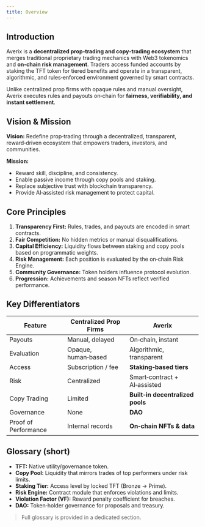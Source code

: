 ```yaml
---
title: Overview
---
```

## Introduction
Averix is a **decentralized prop‑trading and copy‑trading ecosystem** that merges traditional proprietary trading mechanics with Web3 tokenomics and **on‑chain risk management**. Traders access funded accounts by staking the TFT token for tiered benefits and operate in a transparent, algorithmic, and rules‑enforced environment governed by smart contracts.

Unlike centralized prop firms with opaque rules and manual oversight, Averix executes rules and payouts on‑chain for **fairness, verifiability, and instant settlement**.

## Vision & Mission
**Vision:** Redefine prop‑trading through a decentralized, transparent, reward‑driven ecosystem that empowers traders, investors, and communities.

**Mission:**
- Reward skill, discipline, and consistency.  
- Enable passive income through copy pools and staking.  
- Replace subjective trust with blockchain transparency.  
- Provide AI‑assisted risk management to protect capital.

## Core Principles
1. **Transparency First:** Rules, trades, and payouts are encoded in smart contracts.  
2. **Fair Competition:** No hidden metrics or manual disqualifications.  
3. **Capital Efficiency:** Liquidity flows between staking and copy pools based on programmatic weights.  
4. **Risk Management:** Each position is evaluated by the on‑chain Risk Engine.  
5. **Community Governance:** Token holders influence protocol evolution.  
6. **Progression:** Achievements and season NFTs reflect verified performance.

## Key Differentiators

| Feature | Centralized Prop Firms | **Averix** |
|---|---|---|
| Payouts | Manual, delayed | On‑chain, instant |
| Evaluation | Opaque, human‑based | Algorithmic, transparent |
| Access | Subscription / fee | **Staking‑based tiers** |
| Risk | Centralized | Smart‑contract + AI‑assisted |
| Copy Trading | Limited | **Built‑in decentralized pools** |
| Governance | None | **DAO** |
| Proof of Performance | Internal records | **On‑chain NFTs & data** |

## Glossary (short)
- **TFT:** Native utility/governance token.  
- **Copy Pool:** Liquidity that mirrors trades of top performers under risk limits.  
- **Staking Tier:** Access level by locked TFT (Bronze → Prime).  
- **Risk Engine:** Contract module that enforces violations and limits.  
- **Violation Factor (VF):** Reward penalty coefficient for breaches.  
- **DAO:** Token‑holder governance for proposals and treasury.  

> Full glossary is provided in a dedicated section.
